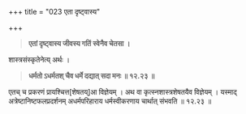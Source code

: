 +++
title = "023 एता दृष्ट्वास्य"

+++

> **एतां दृष्ट्वास्य जीवस्य गतिं स्वेनैव चेतसा ।**

शास्त्रसंस्कृतेनेत्य् अर्थः ।

> **धर्मतो ऽधर्मतश् चैव धर्मे दद्यात् सदा मनः  ॥ १२.२३ ॥**

एतच् च प्रकरणं प्रायश्चित्त[शेषतय्]आ विज्ञेयम् । अथ वा कृत्स्नशास्त्रशेषतयैव विज्ञेयम् । यस्माद् अत्रेष्टानिष्टफलप्रदर्शनम् अधर्मपरिहाराय धर्मस्वीकरणाय चार्थात् संभवति ॥ १२.२३ ॥